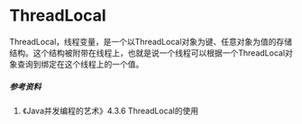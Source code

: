 # ThreadLocal

ThreadLocal，线程变量，是一个以ThreadLocal对象为键、任意对象为值的存储结构。这个结构被附带在线程上，也就是说一个线程可以根据一个ThreadLocal对象查询到绑定在这个线程上的一个值。

##### 参考资料

1. 《Java并发编程的艺术》4.3.6 ThreadLocal的使用